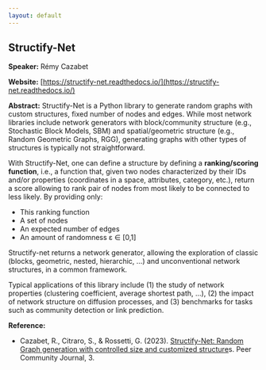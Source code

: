 ```yaml
---
layout: default
---
```


## Structify-Net

**Speaker:** Rémy Cazabet

**Website:** [https://structify-net.readthedocs.io/](https://structify-net.readthedocs.io/)

**Abstract:** Structify-Net is a Python library to generate random graphs with custom structures, fixed number of nodes and edges. While most network libraries include network generators with block/community structure (e.g., Stochastic Block Models, SBM) and spatial/geometric structure (e.g., Random Geometric Graphs, RGG), generating graphs with other types of structures is typically not straightforward.

With Structify-Net, one can define a structure by defining a **ranking/scoring function**, i.e., a function that, given two nodes characterized by their IDs and/or properties (coordinates in a space, attributes, category, etc.), return a score allowing to rank pair of nodes from most likely to be connected to less likely. By providing only:

* This ranking function
* A set of nodes
* An expected number of edges
* An amount of randomness ε ∈ [0,1]

Structify-net returns a network generator, allowing the exploration of classic (blocks, geometric, nested, hierarchic, ...) and unconventional network structures, in a common framework.

Typical applications of this library include (1) the study of network properties (clustering coefficient, average shortest path, ...), (2) the impact of network structure on diffusion processes, and (3) benchmarks for tasks such as community detection or link prediction.

**Reference:**

 - Cazabet, R., Citraro, S., & Rossetti, G. (2023). [Structify-Net: Random Graph generation with controlled size and customized structure](https://doi.org/10.24072/pcjournal.335)s. Peer Community Journal, 3. 
